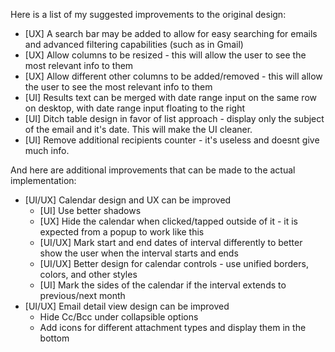 Here is a list of my suggested improvements to the original design:

- [UX] A search bar may be added to allow for easy searching for emails and advanced filtering capabilities (such as in Gmail)
- [UX] Allow columns to be resized - this will allow the user to see the most relevant info to them
- [UX] Allow different other columns to be added/removed - this will allow the user to see the most relevant info to them
- [UI] Results text can be merged with date range input on the same row on desktop, with date range input floating to the right
- [UI] Ditch table design in favor of list approach - display only the subject of the email and it's date. This will make the UI cleaner.
- [UI] Remove additional recipients counter - it's useless and doesnt give much info.

And here are additional improvements that can be made to the actual implementation:
 
- [UI/UX] Calendar design and UX can be improved
  - [UI] Use better shadows
  - [UX] Hide the calendar when clicked/tapped outside of it - it is expected from a popup to work like this
  - [UI/UX] Mark start and end dates of interval differently to better show the user when the interval starts and ends
  - [UI/UX] Better design for calendar controls - use unified borders, colors, and other styles
  - [UI] Mark the sides of the calendar if the interval extends to previous/next month
- [UI/UX] Email detail view design can be improved
  - Hide Cc/Bcc under collapsible options
  - Add icons for different attachment types and display them in the bottom
